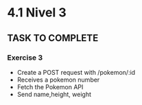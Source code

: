 # 4.1 Nivel 3

## TASK TO COMPLETE

### Exercise 3

- Create a POST request with /pokemon/:id
- Receives a pokemon number
- Fetch the Pokemon API
- Send name,height, weight
